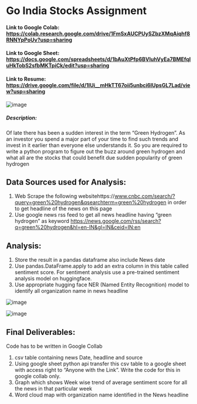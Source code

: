 # Go India Stocks Assignment

#### Link to Google Colab: https://colab.research.google.com/drive/1FmSxAUCPUySZbzXMqAiqhf8RNNYpPoUv?usp=sharing

#### Link to Google Sheet: https://docs.google.com/spreadsheets/d/1bAuXtPfp6BVluhVyEa7BMEfqIuHkTobS2sfbMKTpiCk/edit?usp=sharing

#### Link to Resume: https://drive.google.com/file/d/1lUi__mHkTT67oii5unbci6IUpsGL7Lad/view?usp=sharing

![image](https://github.com/bhaskart488/GoIndiaStocksAssignment/assets/73813983/d8f7f4a8-ccb6-465a-b3d1-be4cd4ff046a)

##### Description: 

Of late there has been a sudden interest in the term “Green Hydrogen”. As an investor you spend a major
part of your time to find such trends and invest in it earlier than everyone else understands it. So you are
required to write a python program to figure out the buzz around green hydrogen and what all are the
stocks that could benefit due sudden popularity of green hydrogen

## Data Sources used for Analysis:
1. Web Scrape the following websitehttps://www.cnbc.com/search/?query=green%20hydrogen&qsearchterm=green%20hydrogen in order to get headline of the news on this page
2. Use google news rss feed to get all news headline having “green hydrogen” as keyword https://news.google.com/rss/search?q=green%20hydrogen&hl=en-IN&gl=IN&ceid=IN:en
  
## Analysis:
1. Store the result in a pandas dataframe also include News date
2. Use pandas.DataFrame.apply to add an extra column in this table called sentiment score. For sentiment analysis use a pre-trained sentiment analysis model on huggingface.
3. Use appropriate hugging face NER (Named Entity Recognition) model to identify all organization name in news headline

![image](https://github.com/bhaskart488/GoIndiaStocksAssignment/assets/73813983/666a59e0-fd33-4876-ab63-000b8c42afa8)


![image](https://github.com/bhaskart488/GoIndiaStocksAssignment/assets/73813983/85969cee-dc28-4d13-89ad-ed69e10f0f1c)


   
## Final Deliverables:
Code has to be written in Google Collab
1. csv table containing news Date, headline and source
2. Using google sheet python api transfer this csv table to a google sheet with access right to “Anyone with the Link”. Write the code for this in google collab only.
3. Graph which shows Week wise trend of average sentiment score for all the news in that particular week
4. Word cloud map with organization name identified in the News headline
   

